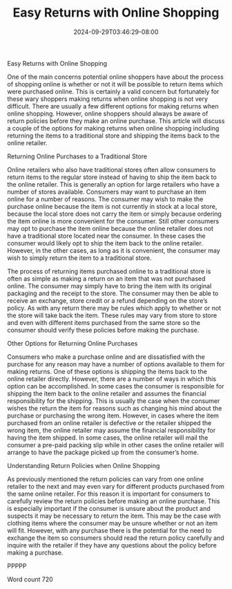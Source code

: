 ﻿---
title: "Easy Returns with Online Shopping"
date: 2024-09-29T03:46:29-08:00
description: "TXT Tips for Web Success"
featured_image: "/images/TXT.jpg"
tags: ["TXT"]
---

Easy Returns with Online Shopping

One of the main concerns potential online shoppers have about the process of shopping online is whether or not it will be possible to return items which were purchased online. This is certainly a valid concern but fortunately for these wary shoppers making returns when online shopping is not very difficult. There are usually a few different options for making returns when online shopping. However, online shoppers should always be aware of return policies before they make an online purchase. This article will discuss a couple of the options for making returns when online shopping including returning the items to a traditional store and shipping the items back to the online retailer. 

Returning Online Purchases to a Traditional Store

Online retailers who also have traditional stores often allow consumers to return items to the regular store instead of having to ship the item back to the online retailer. This is generally an option for large retailers who have a number of stores available. Consumers may want to purchase an item online for a number of reasons. The consumer may wish to make the purchase online because the item is not currently in stock at a local store, because the local store does not carry the item or simply because ordering the item online is more convenient for the consumer. Still other consumers may opt to purchase the item online because the online retailer does not have a traditional store located near the consumer. In these cases the consumer would likely opt to ship the item back to the online retailer. However, in the other cases, as long as it is convenient, the consumer may wish to simply return the item to a traditional store. 

The process of returning items purchased online to a traditional store is often as simple as making a return on an item that was not purchased online. The consumer may simply have to bring the item with its original packaging and the receipt to the store. The consumer may then be able to receive an exchange, store credit or a refund depending on the store’s policy. As with any return there may be rules which apply to whether or not the store will take back the item. These rules may vary from store to store and even with different items purchased from the same store so the consumer should verify these policies before making the purchase. 

Other Options for Returning Online Purchases

Consumers who make a purchase online and are dissatisfied with the purchase for any reason may have a number of options available to them for making returns. One of these options is shipping the items back to the online retailer directly. However, there are a number of ways in which this option can be accomplished. In some cases the consumer is responsible for shipping the item back to the online retailer and assumes the financial responsibility for the shipping. This is usually the case when the consumer wishes the return the item for reasons such as changing his mind about the purchase or purchasing the wrong item. However, in cases where the item purchased from an online retailer is defective or the retailer shipped the wrong item, the online retailer may assume the financial responsibility for having the item shipped. In some cases, the online retailer will mail the consumer a pre-paid packing slip while in other cases the online retailer will arrange to have the package picked up from the consumer’s home. 

Understanding Return Policies when Online Shopping 

As previously mentioned the return policies can vary from one online retailer to the next and may even vary for different products purchased from the same online retailer. For this reason it is important for consumers to carefully review the return policies before making an online purchase. This is especially important if the consumer is unsure about the product and suspects it may be necessary to return the item. This may be the case with clothing items where the consumer may be unsure whether or not an item will fit. However, with any purchase there is the potential for the need to exchange the item so consumers should read the return policy carefully and inquire with the retailer if they have any questions about the policy before making a purchase.

PPPPP

Word count 720


